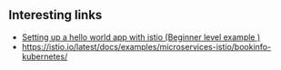 #

## Interesting links
- [Setting up a hello world app with istio (Beginner level example )](https://randomprogrammingstuff.wordpress.com/2020/01/02/setting-up-a-hello-world-app-with-istio/)
- https://istio.io/latest/docs/examples/microservices-istio/bookinfo-kubernetes/
